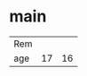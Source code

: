 # main
<table> 
  <tr>
    <td>Rem</td>
    <td></td>
    <td></td>
  </tr>
  <tr>
    <td>age</td>
    <td>17</td>
    <td>16</td>
  </tr>
</table>


